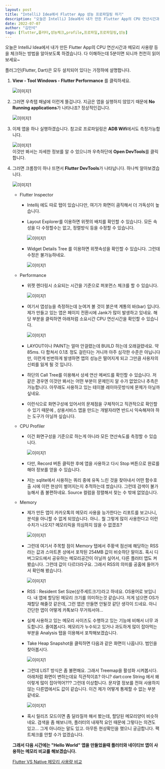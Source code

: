 ```yaml
---
layout: post
title: "IntelliJ Idea에서 Flutter App 성능 프로파일링 하기"
description: "오늘은 IntelliJ Idea에서 내가 만든 Flutter App의 CPU 연산시간과 메모리 사용량 등을 체크하는 방법을 알아보도록 하겠습니다. 다 이해하는데 5분이면 되니까 천천히 읽어보세요~"
date: 2022-07-07
author: "김민석"
tags: [flutter,플러터,성능체크,profile,프로파일,프로파일링,성능]
---
```

오늘은 IntelliJ Idea에서 내가 만든 Flutter App의 CPU 연산시간과 메모리 사용량 등을 체크하는 방법을 알아보도록 하겠습니다. 다 이해하는데 5분이면 되니까 천천히 읽어보세요~

플러그인(Flutter, Dart)은 모두 설치되어 있다는 가정하에 설명합니다.

1. **View - Tool Windows - Flutter Performance** 를 클릭하세요.

   ![이미지1](https://reddol18.github.io/dev5min/images/20220707/1/1.png)

2. 그러면 우측탭 패널에 이런게 뜰겁니다. 지금은 앱을 실행하지 않았기 때문에 **No Running applications**가 나타나죠? 정상적인겁니다.

   ![이미지1](https://reddol18.github.io/dev5min/images/20220707/1/2.png)
   
3. 이제 앱을 하나 실행하겠습니다. 참고로 프로파일링은 **ADB Wifi**에서도 측정가능합니다.

   ![이미지1](https://reddol18.github.io/dev5min/images/20220707/1/3.png)   
이것만 봐서는 자세한 정보를 알 수 었으니까 우측하단에 **Open DevTools**를 클릭합니다.

4. 그러면 크롬창이 하나 뜨면서 **Flutter DevTools**가 나타납니다. 하나씩 알아보겠습니다.

   ![이미지1](https://reddol18.github.io/dev5min/images/20220707/1/4.png)

   - Flutter Inspector
     - Intellij 에도 따로 탭이 있습니다만, 여기가 화면이 큼직해서 더 가독성이 높습니다. 
     - Layout Explorer를 이용하면 위젯의 배치를 확인할 수 있습니다. 모든 속성을 다 수정할수는 없고, 정렬방식 등을 수정할 수 있습니다.
     
        ![이미지1](https://reddol18.github.io/dev5min/images/20220707/1/5.png)
        
     - Widget Details Tree 를 이용하면 위젯속성을 확인할 수 있습니다. 그런데 수정은 불가능하네요.
     
        ![이미지1](https://reddol18.github.io/dev5min/images/20220707/1/6.png)
   
   - Performance
     - 위젯 렌더링시 소요되는 시간을 기준으로 퍼포먼스 체크를 할 수 있습니다.
     
        ![이미지1](https://reddol18.github.io/dev5min/images/20220707/1/7.png)
        
     - 여기서 앱성능을 측정하는데 눈여겨 볼 것이 붉은색 계통의 바(bar) 입니다. 제가 만들고 있는 앱은 페이지 전환시에 Jank가 많이 발생하고 있네요. 해당 부분을 클릭하면 아래처럼 소요시간 CPU 연산시간을 확인할 수 있습니다. 
     
        ![이미지1](https://reddol18.github.io/dev5min/images/20220707/1/8.png)
        
     - LAYOUT이나 PAINT는 얼마 안걸렸는데 BUILD 하는데 오래걸렸네요. 약 85ms. 다 합쳐서 0.1초 정도 걸린다는 거니까 아주 심각한 수준은 아닙니다만, 이런게 빈번하게 발생하면 앱의 성능은 떨어지게 되고 그만큼 사용자의 신뢰를 잃게 될 것 입니다.
     - 하단의 Call Tree를 이용해서 상세 연산 메써드를 확인할 수 있습니다. 저 같은 경우엔 이것만 봐서는 어떤 부분이 문제인지 알 수가 없었으나 추측은 가능합니다. 아무래도 사용하고 있는 테이블 레이아웃방식에 문제가 아닐까 싶네요. 
     - 이런식으로 화면구성에 있어서의 문제점을 구체적이고 직관적으로 확인할 수 있기 때문에 , 상용서비스 앱을 만드는 개발자라면 반드시 익숙해져야 하는 도구가 아닐까 싶습니다.
     
   - CPU Profiler
     - 이건 화면구성을 기준으로 하는게 아니라 모든 연산속도를 측정할 수 있습니다.
     
        ![이미지1](https://reddol18.github.io/dev5min/images/20220707/1/9.png)
        
     - 다만, Record 버튼 클릭한 후에 앱을 사용하고 다시 Stop 버튼으로 완료를 해야 정보를 얻을 수 있습니다.
     - 저는 sqlite에서 사용하는 쿼리 중에 유독 느린 것을 찾아내서 어떤 함수호출 시에 이런 현상이 벌어지는지 추적하는데 썼습니다. 그런데 검색이 불가능해서 좀 불편하네요. Source 컬럼을 정렬해서 찾는 수 밖에 없었습니다.

   - Memory
     - 제가 만든 앱이 카카오톡의 메모리 사용을 능가한다는 리포트를 보고나니, 분석을 아니할 수 없게 되었습니다. 아니.. 뭘 그렇게 많이 사용한다고 이런 수치가 나오지? 메모리릭을 의심하지 않을 수 없겠죠?
     
        ![이미지1](https://reddol18.github.io/dev5min/images/20220707/1/10.png)
        
     - 그런데 여기서 주목할 점이 Memory 탭에서 주황색 점선에 해당하는 RSS라는 값과 스마트폰 상에서 포착된 254MB 값이 비슷하단 말이죠. 혹시 디버그모드에서 공유하는 메모리공간이 아닐까 싶어서, 다른 플러터 앱도 켜봤습니다. 그런데 값이 다르더라구요. 그래서 RSS의 의미를 공홈에 들어가서 확인해 봤습니다. 
     
        ![이미지1](https://reddol18.github.io/dev5min/images/20220707/1/11.png)
        
     - RSS : Resident Set Size(상주세트크기)라고 하네요. OS용어로 보입니다. 내 앱에 할당된 메모리 크기를 의미하는것 같습니다. 저게 넘으면 OS가 재할당 해줄것 같은데, 그런 앱은 만들면 안될것 같단 생각이 드네요. 아니 간단한 앱이 어떻게 카톡보다 무거워서야...
     - 실제 사용하고 있는 메모리 사이즈도 수행하고 있는 기능에 비해서 너무 과도합니다. 줄여봅시다. 메모리가 누수되고 있거나 과도하게 많이 잡아먹는 부분을 Analysis 탭을 이용해서 포착해보겠습니다.
     - Take Heap Snapshot을 클릭하면 다음과 같은 화면이 나옵니다. 범인을 찾아봅시다.
     
        ![이미지1](https://reddol18.github.io/dev5min/images/20220707/1/12.png)
     
     - 그런데 LIST 방식은 좀 불편해요. 그래서 Treemap을 활성화 시켜봅시다. 아래처럼 화면이 변하는데요 직관적이죠? 아니? dart:core String 에서 왜 이렇게 많이 잡아먹어??? 그런데 이상합니다. 문자열 정보를 전혀 사용하지 않는 다른앱에서도 값이 같습니다. 이건 제가 어떻게 통제할 수 없는 부분 같네요.   
     
        ![이미지1](https://reddol18.github.io/dev5min/images/20220707/1/13.png)
     
     - 혹시 릴리즈 모드이면 좀 달라질까 해서 봤는데, 할당된 메모리양이 비슷하네요. 검색을 좀 해보니까, 플러터의 내재적 요인 때문에 그렇다는 의견도 있고... 그게 아니라는 말도 있고. 아무튼 현상확인을 했으니 궁금합니다. 팩트체크를 안할 수가 없겠습니다.
     
   **그래서 다음 시간에는 "Hello World" 앱을 만들었을때 플러터와 네이티브 앱이 사용하는 메모리 비교를 해보겠습니다.**
   
   [Flutter VS Native 메모리 사용량 비교](flutter-vs-native-memory-usage) 

        
